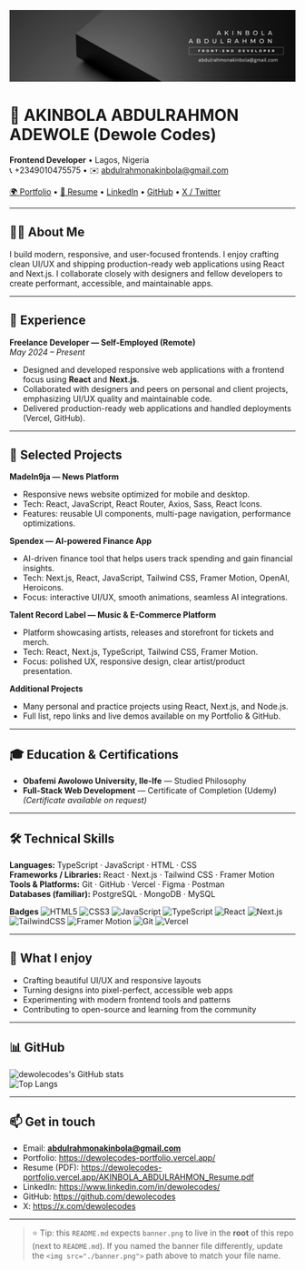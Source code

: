 <p align="center">
  <a href="https://dewolecodes-portfolio.vercel.app/" target="_blank" rel="noopener">
    <img src="./banner.png" alt="Akinbola Abdulrahmon Adewole — Dewole Codes" style="max-width:100%; height:auto;">
  </a>
</p>

# 👋 AKINBOLA ABDULRAHMON ADEWOLE (Dewole Codes)

**Frontend Developer** • Lagos, Nigeria  
📞 +2349010475575 • ✉️ abdulrahmonakinbola@gmail.com

[🌍 Portfolio](https://dewolecodes-portfolio.vercel.app/) •
[📄 Resume](https://dewolecodes-portfolio.vercel.app/AKINBOLA_ABDULRAHMON_Resume.pdf) •
[LinkedIn](https://www.linkedin.com/in/dewolecodes/) •
[GitHub](https://github.com/dewolecodes) •
[X / Twitter](https://x.com/dewolecodes)

---

## 👨‍💻 About Me
I build modern, responsive, and user-focused frontends. I enjoy crafting clean UI/UX and shipping production-ready web applications using React and Next.js. I collaborate closely with designers and fellow developers to create performant, accessible, and maintainable apps.

---

## 💼 Experience

**Freelance Developer — Self-Employed (Remote)**  
*May 2024 – Present*  
- Designed and developed responsive web applications with a frontend focus using **React** and **Next.js**.  
- Collaborated with designers and peers on personal and client projects, emphasizing UI/UX quality and maintainable code.  
- Delivered production-ready web applications and handled deployments (Vercel, GitHub).

---

## 🚀 Selected Projects

**MadeIn9ja — News Platform**  
- Responsive news website optimized for mobile and desktop.  
- Tech: React, JavaScript, React Router, Axios, Sass, React Icons.  
- Features: reusable UI components, multi-page navigation, performance optimizations.

**Spendex — AI-powered Finance App**  
- AI-driven finance tool that helps users track spending and gain financial insights.  
- Tech: Next.js, React, JavaScript, Tailwind CSS, Framer Motion, OpenAI, Heroicons.  
- Focus: interactive UI/UX, smooth animations, seamless AI integrations.

**Talent Record Label — Music & E-Commerce Platform**  
- Platform showcasing artists, releases and storefront for tickets and merch.  
- Tech: React, Next.js, TypeScript, Tailwind CSS, Framer Motion.  
- Focus: polished UX, responsive design, clear artist/product presentation.

**Additional Projects**  
- Many personal and practice projects using React, Next.js, and Node.js.  
- Full list, repo links and live demos available on my Portfolio & GitHub.

---

## 🎓 Education & Certifications
- **Obafemi Awolowo University, Ile-Ife** — Studied Philosophy  
- **Full-Stack Web Development** — Certificate of Completion (Udemy)  
  *(Certificate available on request)*

---

## 🛠️ Technical Skills

**Languages:** TypeScript · JavaScript · HTML · CSS  
**Frameworks / Libraries:** React · Next.js · Tailwind CSS · Framer Motion  
**Tools & Platforms:** Git · GitHub · Vercel · Figma · Postman  
**Databases (familiar):** PostgreSQL · MongoDB · MySQL

**Badges**
![HTML5](https://img.shields.io/badge/HTML5-E34F26?style=for-the-badge&logo=html5&logoColor=white)
![CSS3](https://img.shields.io/badge/CSS3-1572B6?style=for-the-badge&logo=css3&logoColor=white)
![JavaScript](https://img.shields.io/badge/JavaScript-F7DF1E?style=for-the-badge&logo=javascript&logoColor=black)
![TypeScript](https://img.shields.io/badge/TypeScript-3178C6?style=for-the-badge&logo=typescript&logoColor=white)
![React](https://img.shields.io/badge/React-61DAFB?style=for-the-badge&logo=react&logoColor=black)
![Next.js](https://img.shields.io/badge/Next.js-000000?style=for-the-badge&logo=nextdotjs&logoColor=white)
![TailwindCSS](https://img.shields.io/badge/Tailwind_CSS-38B2AC?style=for-the-badge&logo=tailwind-css&logoColor=white)
![Framer Motion](https://img.shields.io/badge/Framer_Motion-000000?style=for-the-badge)
![Git](https://img.shields.io/badge/Git-F05032?style=for-the-badge&logo=git&logoColor=white)
![Vercel](https://img.shields.io/badge/Vercel-000000?style=for-the-badge)

---

## 🔎 What I enjoy
- Crafting beautiful UI/UX and responsive layouts  
- Turning designs into pixel-perfect, accessible web apps  
- Experimenting with modern frontend tools and patterns  
- Contributing to open-source and learning from the community

---

## 📊 GitHub

![dewolecodes's GitHub stats](https://github-readme-stats.vercel.app/api?username=dewolecodes&show_icons=true&theme=tokyonight)  
![Top Langs](https://github-readme-stats.vercel.app/api/top-langs/?username=dewolecodes&layout=compact&theme=tokyonight)

---

## 📫 Get in touch
- Email: **abdulrahmonakinbola@gmail.com**  
- Portfolio: https://dewolecodes-portfolio.vercel.app/  
- Resume (PDF): https://dewolecodes-portfolio.vercel.app/AKINBOLA_ABDULRAHMON_Resume.pdf  
- LinkedIn: https://www.linkedin.com/in/dewolecodes/  
- GitHub: https://github.com/dewolecodes  
- X: https://x.com/dewolecodes

---

> ⭐ Tip: this `README.md` expects `banner.png` to live in the **root** of this repo (next to `README.md`). If you named the banner file differently, update the `<img src="./banner.png">` path above to match your file name.

